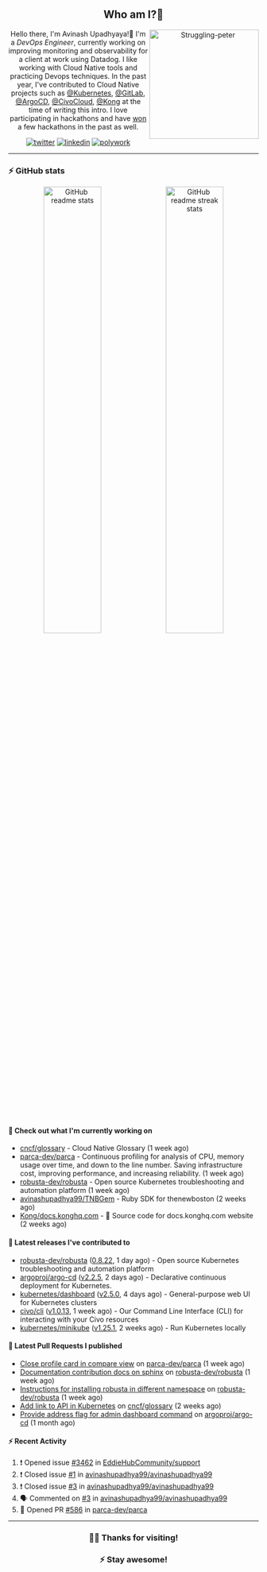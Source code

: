 <div align='center'>
  
## Who am I?🤔

<img align="right" width="220" src="https://media.giphy.com/media/YFkpsHWCsNUUo/giphy.gif" alt="Struggling-peter" />

Hello there, I'm Avinash Upadhyaya!👋 I'm a _DevOps Engineer_, currently working on improving monitoring and observability for a client at work using Datadog. I like working with Cloud Native tools and practicing Devops techniques. In the past year, I've contributed to Cloud Native projects such as [@Kubernetes](https://github.com/pulls?q=is%3Apr+author%3Aavinashupadhya99+archived%3Afalse+user%3Akubernetes), [@GitLab](https://gitlab.com/groups/gitlab-org/-/merge_requests?scope=all&state=all&author_username=avinashupadhya99), [@ArgoCD](https://github.com/pulls?q=is%3Apr+author%3Aavinashupadhya99+archived%3Afalse+user%3Aargoproj), [@CivoCloud](https://github.com/pulls?q=is%3Apr+author%3Aavinashupadhya99+archived%3Afalse+user%3Acivo), [@Kong](https://github.com/pulls?q=is%3Apr+author%3Aavinashupadhya99+archived%3Afalse+user%3AKong) at the time of writing this intro. I love participating in hackathons and have [won](https://devpost.com/avinashupadhya99) a few hackathons in the past as well.


[![twitter](https://img.shields.io/badge/-@avinash__ukr-%231DA1F2?style=for-the-badge&logo=twitter&logoColor=ffffff)](https://twitter.com/avinash_ukr)
[![linkedin](https://img.shields.io/badge/-Avinash%20Upadhyaya-%230A67C3?style=for-the-badge&logo=linkedin&logoColor=ffffff)](https://www.linkedin.com/in/avinash-upadhyaya/)
[![polywork](https://img.shields.io/badge/-@avinashupadhya99-%23338BFF?style=for-the-badge&logo=polywork&logoColor=ffffff)](https://www.polywork.com/avinashupadhya99)

---

</div>

### ⚡ GitHub stats

<p align="center">
  <img width="48%" src="https://github-readme-stats.vercel.app/api?username=avinashupadhya99&show_icons=true&theme=tokyonight" alt="GitHub readme stats" />
  <img width="48%" src="https://github-readme-streak-stats.herokuapp.com?user=avinashupadhya99&theme=dark&hide_border=true&date_format=M%20j%5B%2C%20Y%5D" alt="GitHub readme streak stats" />
</p>

#### 👷 Check out what I'm currently working on

- [cncf/glossary](https://github.com/cncf/glossary) - Cloud Native Glossary (1 week ago)
- [parca-dev/parca](https://github.com/parca-dev/parca) - Continuous profiling for analysis of CPU, memory usage over time, and down to the line number. Saving infrastructure cost, improving performance, and increasing reliability. (1 week ago)
- [robusta-dev/robusta](https://github.com/robusta-dev/robusta) - Open source Kubernetes troubleshooting and automation platform (1 week ago)
- [avinashupadhya99/TNBGem](https://github.com/avinashupadhya99/TNBGem) - Ruby SDK for thenewboston (2 weeks ago)
- [Kong/docs.konghq.com](https://github.com/Kong/docs.konghq.com) - 🦍 Source code for docs.konghq.com website (2 weeks ago)

#### 🔭 Latest releases I've contributed to

- [robusta-dev/robusta](https://github.com/robusta-dev/robusta) ([0.8.22](https://github.com/robusta-dev/robusta/releases/tag/0.8.22), 1 day ago) - Open source Kubernetes troubleshooting and automation platform
- [argoproj/argo-cd](https://github.com/argoproj/argo-cd) ([v2.2.5](https://github.com/argoproj/argo-cd/releases/tag/v2.2.5), 2 days ago) - Declarative continuous deployment for Kubernetes.
- [kubernetes/dashboard](https://github.com/kubernetes/dashboard) ([v2.5.0](https://github.com/kubernetes/dashboard/releases/tag/v2.5.0), 4 days ago) - General-purpose web UI for Kubernetes clusters
- [civo/cli](https://github.com/civo/cli) ([v1.0.13](https://github.com/civo/cli/releases/tag/v1.0.13), 1 week ago) - Our Command Line Interface (CLI) for interacting with your Civo resources
- [kubernetes/minikube](https://github.com/kubernetes/minikube) ([v1.25.1](https://github.com/kubernetes/minikube/releases/tag/v1.25.1), 2 weeks ago) - Run Kubernetes locally

#### 🔨 Latest Pull Requests I published

- [Close profile card in compare view](https://github.com/parca-dev/parca/pull/586) on [parca-dev/parca](https://github.com/parca-dev/parca) (1 week ago)
- [Documentation contribution docs on sphinx](https://github.com/robusta-dev/robusta/pull/182) on [robusta-dev/robusta](https://github.com/robusta-dev/robusta) (1 week ago)
- [Instructions for installing robusta in different namespace](https://github.com/robusta-dev/robusta/pull/180) on [robusta-dev/robusta](https://github.com/robusta-dev/robusta) (1 week ago)
- [Add link to API in Kubernetes](https://github.com/cncf/glossary/pull/348) on [cncf/glossary](https://github.com/cncf/glossary) (2 weeks ago)
- [Provide address flag for admin dashboard command](https://github.com/argoproj/argo-cd/pull/8095) on [argoproj/argo-cd](https://github.com/argoproj/argo-cd) (1 month ago)

#### ⚡ Recent Activity

<!--START_SECTION:activity-->
1. ❗️ Opened issue [#3462](https://github.com/EddieHubCommunity/support/issues/3462) in [EddieHubCommunity/support](https://github.com/EddieHubCommunity/support)
2. ❗️ Closed issue [#1](https://github.com/avinashupadhya99/avinashupadhya99/issues/1) in [avinashupadhya99/avinashupadhya99](https://github.com/avinashupadhya99/avinashupadhya99)
3. ❗️ Closed issue [#3](https://github.com/avinashupadhya99/avinashupadhya99/issues/3) in [avinashupadhya99/avinashupadhya99](https://github.com/avinashupadhya99/avinashupadhya99)
4. 🗣 Commented on [#3](https://github.com/avinashupadhya99/avinashupadhya99/issues/3) in [avinashupadhya99/avinashupadhya99](https://github.com/avinashupadhya99/avinashupadhya99)
5. 💪 Opened PR [#586](https://github.com/parca-dev/parca/pull/586) in [parca-dev/parca](https://github.com/parca-dev/parca)
<!--END_SECTION:activity-->



---

<div align='center'>
  
### 🙇‍♂️ Thanks for visiting!
### ⚡ Stay awesome!
  
</div>


